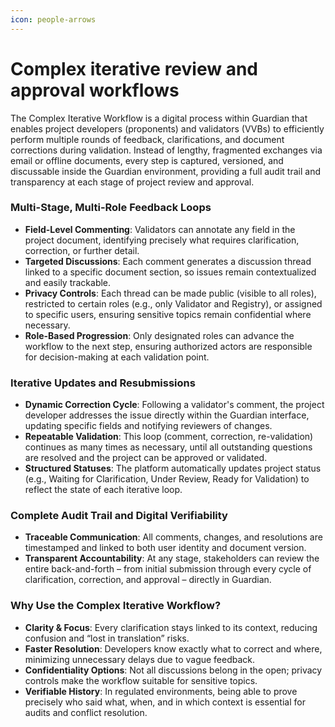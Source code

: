 ```yaml
---
icon: people-arrows
---
```


# Complex iterative review and approval workflows

The Complex Iterative Workflow is a digital process within Guardian that enables project developers (proponents) and validators (VVBs) to efficiently perform multiple rounds of feedback, clarifications, and document corrections during validation. Instead of lengthy, fragmented exchanges via email or offline documents, every step is captured, versioned, and discussable inside the Guardian environment, providing a full audit trail and transparency at each stage of project review and approval.

### Multi-Stage, Multi-Role Feedback Loops

* **Field-Level Commenting**: Validators can annotate any field in the project document, identifying precisely what requires clarification, correction, or further detail.
* **Targeted Discussions**: Each comment generates a discussion thread linked to a specific document section, so issues remain contextualized and easily trackable.
* **Privacy Controls**: Each thread can be made public (visible to all roles), restricted to certain roles (e.g., only Validator and Registry), or assigned to specific users, ensuring sensitive topics remain confidential where necessary.​
* **Role-Based Progression**: Only designated roles can advance the workflow to the next step, ensuring authorized actors are responsible for decision-making at each validation point.

### Iterative Updates and Resubmissions

* **Dynamic Correction Cycle**: Following a validator's comment, the project developer addresses the issue directly within the Guardian interface, updating specific fields and notifying reviewers of changes.
* **Repeatable Validation**: This loop (comment, correction, re-validation) continues as many times as necessary, until all outstanding questions are resolved and the project can be approved or validated.​
* **Structured Statuses**: The platform automatically updates project status (e.g., Waiting for Clarification, Under Review, Ready for Validation) to reflect the state of each iterative loop.

### Complete Audit Trail and Digital Verifiability

* **Traceable Communication**: All comments, changes, and resolutions are timestamped and linked to both user identity and document version.
* **Transparent Accountability**: At any stage, stakeholders can review the entire back-and-forth – from initial submission through every cycle of clarification, correction, and approval – directly in Guardian.

### Why Use the Complex Iterative Workflow? <a href="#why-use-the-complex-iterative-workflow" id="why-use-the-complex-iterative-workflow"></a>

* **Clarity & Focus**: Every clarification stays linked to its context, reducing confusion and “lost in translation” risks.​
* **Faster Resolution**: Developers know exactly what to correct and where, minimizing unnecessary delays due to vague feedback.
* **Confidentiality Options**: Not all discussions belong in the open; privacy controls make the workflow suitable for sensitive topics.
* **Verifiable History**: In regulated environments, being able to prove precisely who said what, when, and in which context is essential for audits and conflict resolution.
